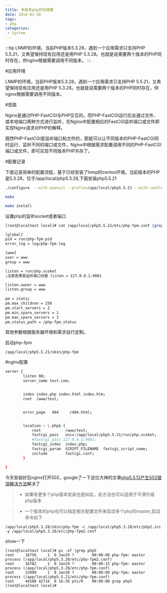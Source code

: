 ```yaml
---
title: 多版本php共存搭建
date: 2014-01-30
tags:
- php
categories:
 - System
---
```




:::tip 
LNMP的环境，当前PHP版本5.3.28，遇到一个应用需求只支持PHP 5.5.21，又希望保持现有应用还是用PHP 5.3.28。也就是说需要两个版本的PHP同时存在，供nginx根据需要调用不同版本。
:::

<!-- more -->

#应用环境

LNMP的环境，当前PHP版本5.3.28，遇到一个应用需求只支持PHP 5.5.21，又希望保持现有应用还是用PHP 5.3.28。也就是说需要两个版本的PHP同时存在，供nginx根据需要调用不同版本。

#思路

Nginx是通过PHP-FastCGI与PHP交互的。而PHP-FastCGI运行后会通过文件、或本地端口两种方式进行监听，<!-- more -->在Nginx中配置相应的FastCGI监听端口或文件即实现Nginx请求对PHP的解释。

既然PHP-FastCGI是监听端口和文件的，那就可以让不同版本的PHP-FastCGI同时运行，监听不同的端口或文件，Nginx中根据需求配置调用不同的PHP-FastCGI端口或文件，即可实现不同版本PHP共存了。

#配置记录

下面记录简单的配置流程，基于已经安装了lnmp的centos环境。当前版本的PHP是5.3.28，位于/app/local/php5.3.28,下面安装php5.5.21


```bash
./configure  --with-openssl --prefix=/app/local/php5.5.21 --with-config-file-path=/app/local/php5.5.21/etc --with-jpeg-dir --with-png-dir --with-zlib --enable-xml --disable-rpath --enable-safe-mode --enable-bcmath --enable-shmop --enable-sysvsem --enable-inline-optimization --with-curl --with-curlwrappers --enable-mbregex --enable-fpm --enable-mbstring --with-mcrypt --with-gd --enable-gd-native-ttf --with-mhash --enable-pcntl --enable-ftp --enable-zip --with-pdo-mysql=mysqlnd --enable-fpm --with-mysql=mysqlnd --with-mysqli=mysqlnd --with-freetype-dir

make

make install
```



设置php的监听socket或者端口

```bash
[root@localhost local]# cat /app/local/php5.5.21/etc/php-fpm.conf |grep -v ";"       

[global]
pid = run/php-fpm.pid
error_log = log/php-fpm.log

[www]
user = www
group = www

listen = run/php.scoket      
;注意若果是监听端口则是 listen = 127.0.0.1:9001

listen.owner = www
listen.group = www
 
pm = static
pm.max_children = 250
pm.start_servers = 2
pm.min_spare_servers = 1
pm.max_spare_servers = 3
pm.status_path = /php-fpm_status
```


其他参数根据服务器环境和需求自行定制。

启动php-fpm

    /app/local/php5.5.21/sbin/php-fpm


#nginx配置

```bash
server {
        listen 80;
        server_name test.com;


        index index.php index.html index.htm;
        root  /www/test;


        error_page   404     /404.html;


        location ~ \.php$ {
            root           /www/test;
            fastcgi_pass   unix:/app/local/php5.5.21/run/php.scoket;
            #fastcgi_pass 127.0.0.1:9001; 
            fastcgi_index  index.php;
            fastcgi_param  SCRIPT_FILENAME  fastcgi_script_name;
            include        fastcgi.conf;
        }

}
```

今天安装好后nginx打开502，google了一下这位大神的文章[php5.5.12产生502错误解决方法](http://xuanwobbs.com.cn/archives/2014-05/php5-5-12-502.html)解决了


> *  如果有更多个php版本安装也是如此，此方法也可以适用于平滑升级php版本

> * 一个版本的php也可以指定相关配置文件来启动多个php的master,启动命令如下

    /app/local/php5.3.28/sbin/php-fpm -c /app/local/php5.3.28/etc/php2.ini -y /app/local/php5.3.28/etc/php-fpm2.conf 

show一下

    [root@localhost local]# ps -ef |grep php5
    root     16756     1  0 Jan29 ?        00:00:08 php-fpm: master process (/app/local/php5.3.28/etc/php-fpm2.conf)                                                
    root     16782     1  0 Jan29 ?        00:00:15 php-fpm: master process (/app/local/php5.3.28/etc/php-fpm.conf)
    root     23499     1  0 Jan30 ?        00:00:09 php-fpm: master process (/app/local/php5.5.21/etc/php-fpm.conf)
    root     44108 42716  0 16:36 pts/0    00:00:00 grep php5
    [root@localhost local]# 